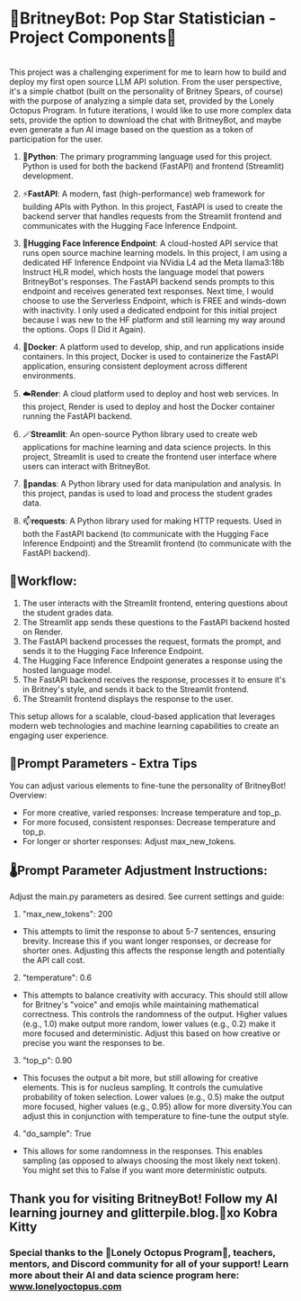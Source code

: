# 💃BritneyBot: Pop Star Statistician - Project Components🎤

<br>This project was a challenging experiment for me to learn how to build and deploy my first open source LLM API solution. From the user perspective, it's a simple chatbot (built on the personality of Britney Spears, of course) with the purpose of analyzing a simple data set, provided by the Lonely Octopus Program. In future iterations, I would like to use more complex data sets, provide the option to download the chat with BritneyBot, and maybe even generate a fun AI image based on the question as a token of participation for the user.</br>

1. 🐍**Python**: The primary programming language used for this project. Python is used for both the backend (FastAPI) and frontend (Streamlit) development.

2. ⚡**FastAPI**: A modern, fast (high-performance) web framework for building APIs with Python. In this project, FastAPI is used to create the backend server that handles requests from the Streamlit frontend and communicates with the Hugging Face Inference Endpoint.

3. 🤗**Hugging Face Inference Endpoint**: A cloud-hosted API service that runs open source machine learning models. In this project, I am using a dedicated HF Inference Endpoint via NVidia L4 ad the Meta llama3:18b Instruct HLR model, which hosts the language model that powers BritneyBot's responses. The FastAPI backend sends prompts to this endpoint and receives generated text responses. Next time, I would choose to use the Serverless Endpoint, which is FREE and winds-down with inactivity. I only used a dedicated endpoint for this initial project because I was new to the HF platform and still learning my way around the options. Oops (I Did it Again).

4. 🐳**Docker**: A platform used to develop, ship, and run applications inside containers. In this project, Docker is used to containerize the FastAPI application, ensuring consistent deployment across different environments.

5. ☁️**Render**: A cloud platform used to deploy and host web services. In this project, Render is used to deploy and host the Docker container running the FastAPI backend.

6.  🪄**Streamlit**: An open-source Python library used to create web applications for machine learning and data science projects. In this project, Streamlit is used to create the frontend user interface where users can interact with BritneyBot.

7. 🐼**pandas**: A Python library used for data manipulation and analysis. In this project, pandas is used to load and process the student grades data.

8. 📫**requests**: A Python library used for making HTTP requests. Used in both the FastAPI backend (to communicate with the Hugging Face Inference Endpoint) and the Streamlit frontend (to communicate with the FastAPI backend).

## 💖Workflow:

1. The user interacts with the Streamlit frontend, entering questions about the student grades data.
2. The Streamlit app sends these questions to the FastAPI backend hosted on Render.
3. The FastAPI backend processes the request, formats the prompt, and sends it to the Hugging Face Inference Endpoint.
4. The Hugging Face Inference Endpoint generates a response using the hosted language model.
5. The FastAPI backend receives the response, processes it to ensure it's in Britney's style, and sends it back to the Streamlit frontend.
6. The Streamlit frontend displays the response to the user.

This setup allows for a scalable, cloud-based application that leverages modern web technologies and machine learning capabilities to create an engaging user experience. 

## 💌Prompt Parameters - Extra Tips
You can adjust various elements to fine-tune the personality of BritneyBot!
Overview:
- For more creative, varied responses: Increase temperature and top_p.
- For more focused, consistent responses: Decrease temperature and top_p.
- For longer or shorter responses: Adjust max_new_tokens.

## 🌡️Prompt Parameter Adjustment Instructions: 
Adjust the main.py parameters as desired. See current settings and guide:
1. "max_new_tokens": 200 
- This attempts to limit the response to about 5-7 sentences, ensuring brevity. Increase this if you want longer responses, or decrease for shorter ones. Adjusting this affects the response length and potentially the API call cost.
2. "temperature": 0.6
- This attempts to balance creativity with accuracy. This should still allow for Britney's "voice" and emojis while maintaining mathematical correctness. This controls the randomness of the output. Higher values (e.g., 1.0) make output more random, lower values (e.g., 0.2) make it more focused and deterministic. Adjust this based on how creative or precise you want the responses to be.
3. "top_p": 0.90
- This focuses the output a bit more, but still allowing for creative elements. This is for nucleus sampling. It controls the cumulative probability of token selection. Lower values (e.g., 0.5) make the output more focused, higher values (e.g., 0.95) allow for more diversity.You can adjust this in conjunction with temperature to fine-tune the output style.
4. "do_sample": True 
- This allows for some randomness in the responses. This enables sampling (as opposed to always choosing the most likely next token). You might set this to False if you want more deterministic outputs.

## Thank you for visiting BritneyBot! Follow my AI learning journey and glitterpile.blog.🥰xo Kobra Kitty

### Special thanks to the 🐙Lonely Octopus Program🐙, teachers, mentors, and Discord community for all of your support! Learn more about their AI and data science program here: www.lonelyoctopus.com</br>